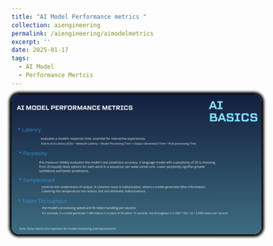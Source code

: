 ```yaml
---
title: "AI Model Performance metrics "
collection: aiengineering
permalink: /aiengineering/aimodelmetrics
excerpt: ''
date: 2025-01-17
tags:
  - AI Model
  - Performance Mertcis
---
```


  <img src="/images/aiengineering/basics/AI_performance mertcis.jpg" style="border-radius: 15px;box-shadow: 0px 0px 5px 5px #000000;">
